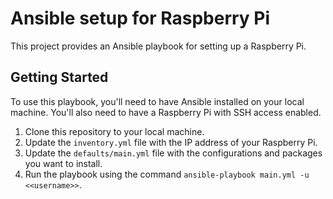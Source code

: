 # Ansible setup for Raspberry Pi

This project provides an Ansible playbook for setting up a Raspberry Pi.

## Getting Started

To use this playbook, you'll need to have Ansible installed on your local machine. You'll also need to have a Raspberry Pi with SSH access enabled.

1. Clone this repository to your local machine.
2. Update the `inventory.yml` file with the IP address of your Raspberry Pi.
3. Update the `defaults/main.yml` file with the configurations and packages you want to install.
4. Run the playbook using the command `ansible-playbook main.yml -u <<username>>`.

